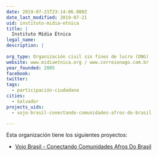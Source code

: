 ```yaml
---
date: 2019-07-21T23:14:06.000Z
date_last_modified: 2019-07-21
uid: instituto-midia-etnica
title: |
  Instituto Mídia Étnica
legal_name: 
description: |
  
org_type: Organización civil sin fines de lucro (ONG)
website: www.midiaetnica.org / www.correionago.com.br
year_founded: 2005
facebook: 
twitter: 
tags:
  - participación-ciudadana
cities: 
  - Salvador
projects_uids:
  - vojo-brasil-conectando-comunidades-afros-do-brasil

---
```


Esta organización tiene los siguientes proyectos:

- [Vojo Brasil - Conectando Comunidades Afros Do Brasil](/proyectos/vojo-brasil-conectando-comunidades-afros-do-brasil)
